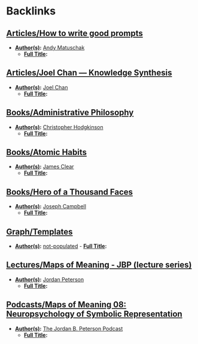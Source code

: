 
# Backlinks
## [Articles/How to write good prompts](<Articles/How to write good prompts.md>)
- **[Author(s)](<Author(s).md>):** [Andy Matuschak](<Andy Matuschak.md>)
    - **[Full Title](<Full Title.md>):**

## [Articles/Joel Chan — Knowledge Synthesis](<Articles/Joel Chan — Knowledge Synthesis.md>)
- **[Author(s)](<Author(s).md>):** [Joel Chan](<Joel Chan.md>)
    - **[Full Title](<Full Title.md>):**

## [Books/Administrative Philosophy](<Books/Administrative Philosophy.md>)
- **[Author(s)](<Author(s).md>):** [Christopher Hodgkinson](<Christopher Hodgkinson.md>)
    - **[Full Title](<Full Title.md>):**

## [Books/Atomic Habits](<Books/Atomic Habits.md>)
- **[Author(s)](<Author(s).md>):** [James Clear](<James Clear.md>)
    - **[Full Title](<Full Title.md>):**

## [Books/Hero of a Thousand Faces](<Books/Hero of a Thousand Faces.md>)
- **[Author(s)](<Author(s).md>):** [Joseph Campbell](<Joseph Campbell.md>)
    - **[Full Title](<Full Title.md>):**

## [Graph/Templates](<Graph/Templates.md>)
- **[Author(s)](<Author(s).md>):** [not-populated](<not-populated.md>)
                - **[Full Title](<Full Title.md>):**

## [Lectures/Maps of Meaning - JBP (lecture series)](<Lectures/Maps of Meaning - JBP (lecture series).md>)
- **[Author(s)](<Author(s).md>):** [Jordan Peterson](<Jordan Peterson.md>)
    - **[Full Title](<Full Title.md>):**

## [Podcasts/Maps of Meaning 08: Neuropsychology of Symbolic Representation](<Podcasts/Maps of Meaning 08: Neuropsychology of Symbolic Representation.md>)
- **[Author(s)](<Author(s).md>):** [The Jordan B. Peterson Podcast](<The Jordan B. Peterson Podcast.md>)
    - **[Full Title](<Full Title.md>):**


